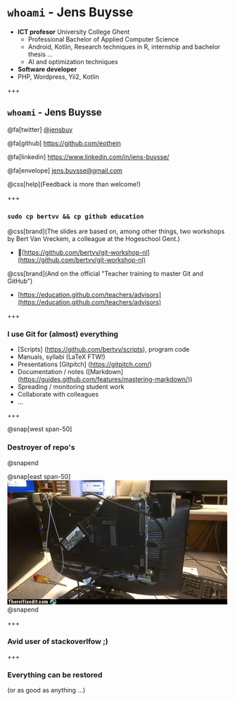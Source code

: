 # `whoami` - Jens Buysse

- **ICT profesor** University College Ghent
    - Professional Bachelor of Applied Computer Science
    - Android, Kotlin, Research techniques in R, internship and bachelor thesis ...
    - AI and optimization techniques
- **Software developer**
- PHP, Wordpress, Yii2, Kotlin

+++

## `whoami` - Jens Buysse

@fa[twitter] [@jensbuy](https://twitter.com/jensbuy)

@fa[github] <https://github.com/eothein>

@fa[linkedin] <https://www.linkedin.com/in/jens-buysse/>

@fa[envelope] [jens.buysse@gmail.com](mailto:jens.buysse@gmail.com)

@css[help](Feedback is more than welcome!)

+++

### `sudo cp bertvv && cp github education`
@css[brand](The slides are based on, among other things, two workshops by Bert Van Vreckem, a colleague at the Hogeschool Gent.)

- [https://github.com/bertvv/git-workshop-nl](https://github.com/bertvv/git-workshop-nl)


@css[brand](And on the official "Teacher training to master Git and GitHub")

- [https://education.github.com/teachers/advisors](https://education.github.com/teachers/advisors)

+++

### I use Git for (almost) everything


- [Scripts] (https://github.com/bertvv/scripts), program code
- Manuals, syllabi (LaTeX FTW!)
- Presentations [Gitpitch] (https://gitpitch.com/)
- Documentation / notes ([Markdown] (https://guides.github.com/features/mastering-markdown/))
- Spreading / monitoring student work
- Collaborate with colleagues
- ...


+++

@snap[west span-50]
### Destroyer of repo's
@snapend

@snap[east span-50]
![](assets/img/broken.jpeg)
@snapend

+++

### Avid user of stackoverlfow ;)

+++

### Everything can be restored

(or as good as anything ...)

